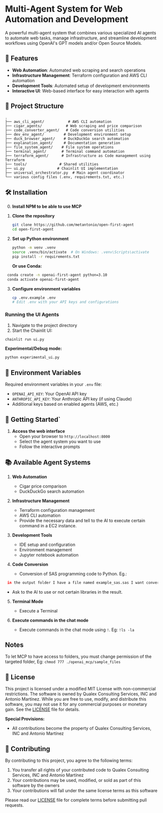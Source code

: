 # Multi-Agent System for Web Automation and Development

A powerful multi-agent system that combines various specialized AI agents to automate web tasks, manage infrastructure, and streamline development workflows using OpenAI's GPT models and/or Open Source Models.

## 🚀 Features

- **Web Automation**: Automated web scraping and search operations
- **Infrastructure Management**: Terraform configuration and AWS CLI automation
- **Development Tools**: Automated setup of development environments
- **Interactive UI**: Web-based interface for easy interaction with agents

## 📁 Project Structure

```
.
├── aws_cli_agent/           # AWS CLI automation
├── cigar_agents/           # Web scraping and price comparison
├── code_converter_agent/   # Code conversion utilities
├── dev_env_agent/         # Development environment setup
├── duck_browser_agent/    # DuckDuckGo search automation
├── explanation_agent/     # Documentation generation
├── file_system_agent/    # File system operations
├── terminal_agent/       # Terminal command automation
├── terraform_agent/      # Infrastructure as Code management using Terraform
├── tools/               # Shared utilities
├── ui.py               # Chainlit UI implementation
├── universal_orchestrator.py  # Main agent coordinator
└── various config files (.env, requirements.txt, etc.)
```

## 🛠 Installation

0. **Install NPM to be able to use MCP**

1. **Clone the repository**
   ```bash
   git clone https://github.com/metantonio/open-first-agent
   cd open-first-agent
   ```

2. **Set up Python environment**
   ```bash
   python -m venv .venv
   source .venv/bin/activate  # On Windows: .venv\Scripts\activate
   pip install -r requirements.txt
   ```
   
   **Or use Conda:**

  ```bash
   conda create -n openai-first-agent python=3.10
   conda activate openai-first-agent
  ```
   

3. **Configure environment variables**
   ```bash
   cp .env.example .env
   # Edit .env with your API keys and configurations
   ```


### Running the UI Agents

1. Navigate to the project directory
2. Start the Chainlit UI:
```bash
chainlit run ui.py
```

**Experimental/Debug mode:**
```bash
python experimental_ui.py
```

## 🔑 Environment Variables

Required environment variables in your `.env` file:

- `OPENAI_API_KEY`: Your OpenAI API key
- `ANTHROPIC_API_KEY`: Your Anthropic API key (if using Claude)
- Additional keys based on enabled agents (AWS, etc.)

## 🚦 Getting Started`

1. **Access the web interface**
   - Open your browser to `http://localhost:8000`
   - Select the agent system you want to use
   - Follow the interactive prompts

## 📚 Available Agent Systems

1. **Web Automation**
   - Cigar price comparison
   - DuckDuckGo search automation

2. **Infrastructure Management**
   - Terraform configuration management
   - AWS CLI automation
   - Provide the necessary data and tell to the AI to execute certain command in a EC2 instance.

3. **Development Tools**
   - IDE setup and configuration
   - Environment management
   - Jupyter notebook automation

4. **Code Conversion**
   - Conversion of SAS programming code to Python. Eg.:
  ```sh
   in the output folder I have a file named example_sas.sas I want convert it to python using and put the resulted block of code in a file named example_sas.py
  ```
   - Ask to the AI to use or not certain libraries in the result.

5. **Terminal Mode**
   - Execute a Terminal 

6. **Execute commands in the chat mode**
   - Execute commands in the chat mode using `!`. Eg: `!ls -la` 

## Notes

To let MCP to have access to folders, you must change permission of the targeted folder, Eg: `chmod 777 ./openai_mcp/sample_files`

## 📝 License

This project is licensed under a modified MIT License with non-commercial restrictions. The software is owned by Qualex Consulting Services, INC and Antonio Martínez. While you are free to use, modify, and distribute this software, you may not use it for any commercial purposes or monetary gain. See the [LICENSE](LICENSE) file for details.

**Special Provisions:**
- All contributions become the property of Qualex Consulting Services, INC and Antonio Martínez

## 🤝 Contributing

By contributing to this project, you agree to the following terms:
1. You transfer all rights of your contributed code to Qualex Consulting Services, INC and Antonio Martínez
2. Your contributions may be used, modified, or sold as part of this software by the owners
3. Your contributions will fall under the same license terms as this software

Please read our [LICENSE](LICENSE) file for complete terms before submitting pull requests.
